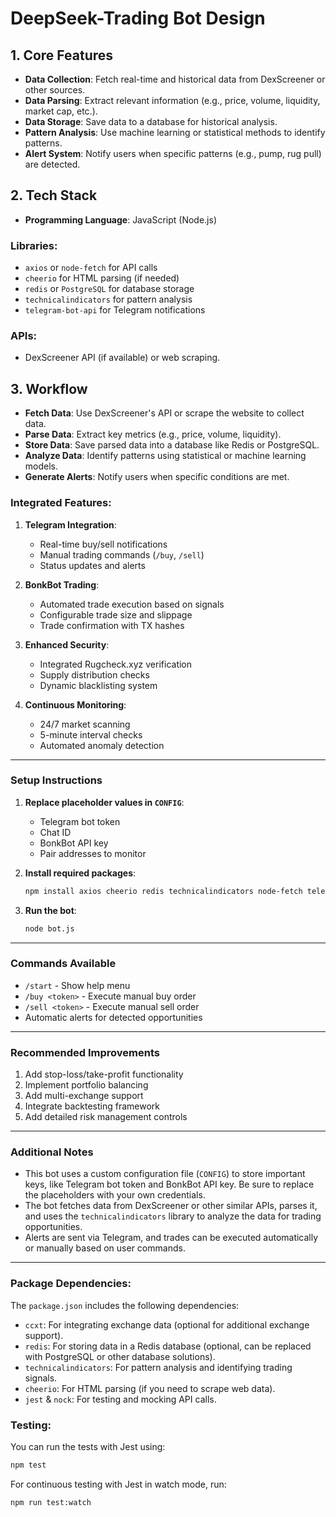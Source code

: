 
# DeepSeek-Trading Bot Design

## 1. Core Features
- **Data Collection**: Fetch real-time and historical data from DexScreener or other sources.
- **Data Parsing**: Extract relevant information (e.g., price, volume, liquidity, market cap, etc.).
- **Data Storage**: Save data to a database for historical analysis.
- **Pattern Analysis**: Use machine learning or statistical methods to identify patterns.
- **Alert System**: Notify users when specific patterns (e.g., pump, rug pull) are detected.

## 2. Tech Stack
- **Programming Language**: JavaScript (Node.js)

### Libraries:
- `axios` or `node-fetch` for API calls
- `cheerio` for HTML parsing (if needed)
- `redis` or `PostgreSQL` for database storage
- `technicalindicators` for pattern analysis
- `telegram-bot-api` for Telegram notifications

### APIs:
- DexScreener API (if available) or web scraping.

## 3. Workflow
- **Fetch Data**: Use DexScreener's API or scrape the website to collect data.
- **Parse Data**: Extract key metrics (e.g., price, volume, liquidity).
- **Store Data**: Save parsed data into a database like Redis or PostgreSQL.
- **Analyze Data**: Identify patterns using statistical or machine learning models.
- **Generate Alerts**: Notify users when specific conditions are met.

### Integrated Features:
1. **Telegram Integration**:
   - Real-time buy/sell notifications
   - Manual trading commands (`/buy`, `/sell`)
   - Status updates and alerts

2. **BonkBot Trading**:
   - Automated trade execution based on signals
   - Configurable trade size and slippage
   - Trade confirmation with TX hashes

3. **Enhanced Security**:
   - Integrated Rugcheck.xyz verification
   - Supply distribution checks
   - Dynamic blacklisting system

4. **Continuous Monitoring**:
   - 24/7 market scanning
   - 5-minute interval checks
   - Automated anomaly detection

---

### **Setup Instructions**

1. **Replace placeholder values in `CONFIG`**:
   - Telegram bot token
   - Chat ID
   - BonkBot API key
   - Pair addresses to monitor

2. **Install required packages**:
   ```bash
   npm install axios cheerio redis technicalindicators node-fetch telegram-bot-api
   ```

3. **Run the bot**:
   ```bash
   node bot.js
   ```

---

### **Commands Available**
- `/start` - Show help menu
- `/buy <token>` - Execute manual buy order
- `/sell <token>` - Execute manual sell order
- Automatic alerts for detected opportunities

---

### **Recommended Improvements**
1. Add stop-loss/take-profit functionality
2. Implement portfolio balancing
3. Add multi-exchange support
4. Integrate backtesting framework
5. Add detailed risk management controls

---

### **Additional Notes**
- This bot uses a custom configuration file (`CONFIG`) to store important keys, like Telegram bot token and BonkBot API key. Be sure to replace the placeholders with your own credentials.
- The bot fetches data from DexScreener or other similar APIs, parses it, and uses the `technicalindicators` library to analyze the data for trading opportunities.
- Alerts are sent via Telegram, and trades can be executed automatically or manually based on user commands.

---

### **Package Dependencies**:

The `package.json` includes the following dependencies:
- `ccxt`: For integrating exchange data (optional for additional exchange support).
- `redis`: For storing data in a Redis database (optional, can be replaced with PostgreSQL or other database solutions).
- `technicalindicators`: For pattern analysis and identifying trading signals.
- `cheerio`: For HTML parsing (if you need to scrape web data).
- `jest` & `nock`: For testing and mocking API calls.

### **Testing**:
You can run the tests with Jest using:
```bash
npm test
```

For continuous testing with Jest in watch mode, run:
```bash
npm run test:watch
```

